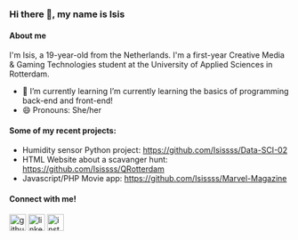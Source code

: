 ### Hi there 👋, my name is Isis

#### About me
I'm Isis, a 19-year-old from the Netherlands. I'm a first-year Creative Media & Gaming Technologies student at the University of Applied Sciences in Rotterdam.

- 🌱 I’m currently learning I’m currently learning the basics of programming back-end and front-end! 
- 😄 Pronouns: She/her 

#### Some of my recent projects:
- Humidity sensor Python project: https://github.com/Isissss/Data-SCI-02
- HTML Website about a scavanger hunt: https://github.com/Isissss/QRotterdam  
- Javascript/PHP Movie app: https://github.com/Isissss/Marvel-Magazine

#### Connect with me!
[<img src='https://cdn.jsdelivr.net/npm/simple-icons@3.0.1/icons/github.svg' color=white alt='github' height='30'>](https://github.com/Isissss)  [<img src='https://cdn.jsdelivr.net/npm/simple-icons@3.0.1/icons/linkedin.svg' alt='linkedin' height='30'>](https://www.linkedin.com/in/isis-ton/)  [<img src='https://cdn.jsdelivr.net/npm/simple-icons@3.0.1/icons/instagram.svg' alt='instagram' height='30'>](https://www.instagram.com/isis.cmgt/)  
